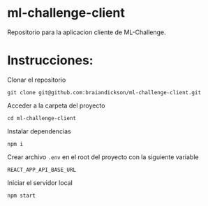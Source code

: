 # ml-challenge-client

Repositorio para la aplicacion cliente de ML-Challenge.

# Instrucciones:

Clonar el repositorio

`git clone git@github.com:braiandickson/ml-challenge-client.git`

Acceder a la carpeta del proyecto

`cd ml-challenge-client`

Instalar dependencias

`npm i`

Crear archivo `.env` en el root del proyecto con la siguiente variable

`REACT_APP_API_BASE_URL`

Iniciar el servidor local

`npm start`
